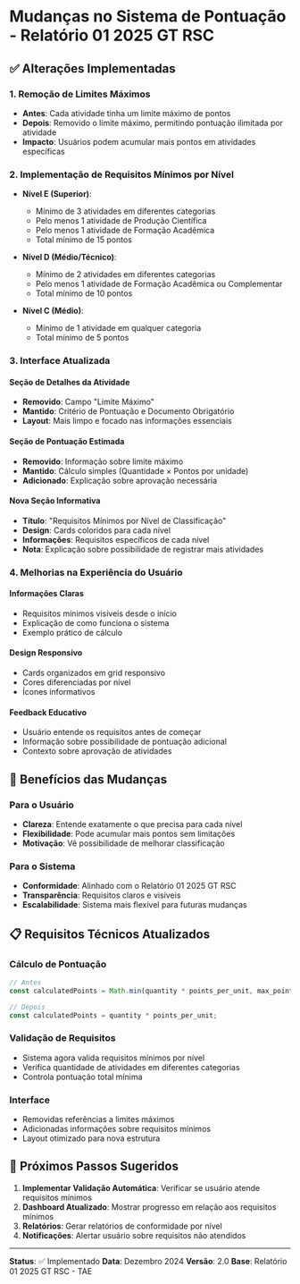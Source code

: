 # Mudanças no Sistema de Pontuação - Relatório 01 2025 GT RSC

## ✅ Alterações Implementadas

### 1. **Remoção de Limites Máximos**
- **Antes**: Cada atividade tinha um limite máximo de pontos
- **Depois**: Removido o limite máximo, permitindo pontuação ilimitada por atividade
- **Impacto**: Usuários podem acumular mais pontos em atividades específicas

### 2. **Implementação de Requisitos Mínimos por Nível**
- **Nível E (Superior)**: 
  - Mínimo de 3 atividades em diferentes categorias
  - Pelo menos 1 atividade de Produção Científica
  - Pelo menos 1 atividade de Formação Acadêmica
  - Total mínimo de 15 pontos

- **Nível D (Médio/Técnico)**:
  - Mínimo de 2 atividades em diferentes categorias
  - Pelo menos 1 atividade de Formação Acadêmica ou Complementar
  - Total mínimo de 10 pontos

- **Nível C (Médio)**:
  - Mínimo de 1 atividade em qualquer categoria
  - Total mínimo de 5 pontos

### 3. **Interface Atualizada**

#### Seção de Detalhes da Atividade
- **Removido**: Campo "Limite Máximo"
- **Mantido**: Critério de Pontuação e Documento Obrigatório
- **Layout**: Mais limpo e focado nas informações essenciais

#### Seção de Pontuação Estimada
- **Removido**: Informação sobre limite máximo
- **Mantido**: Cálculo simples (Quantidade × Pontos por unidade)
- **Adicionado**: Explicação sobre aprovação necessária

#### Nova Seção Informativa
- **Título**: "Requisitos Mínimos por Nível de Classificação"
- **Design**: Cards coloridos para cada nível
- **Informações**: Requisitos específicos de cada nível
- **Nota**: Explicação sobre possibilidade de registrar mais atividades

### 4. **Melhorias na Experiência do Usuário**

#### Informações Claras
- Requisitos mínimos visíveis desde o início
- Explicação de como funciona o sistema
- Exemplo prático de cálculo

#### Design Responsivo
- Cards organizados em grid responsivo
- Cores diferenciadas por nível
- Ícones informativos

#### Feedback Educativo
- Usuário entende os requisitos antes de começar
- Informação sobre possibilidade de pontuação adicional
- Contexto sobre aprovação de atividades

## 🎯 Benefícios das Mudanças

### Para o Usuário
- **Clareza**: Entende exatamente o que precisa para cada nível
- **Flexibilidade**: Pode acumular mais pontos sem limitações
- **Motivação**: Vê possibilidade de melhorar classificação

### Para o Sistema
- **Conformidade**: Alinhado com o Relatório 01 2025 GT RSC
- **Transparência**: Requisitos claros e visíveis
- **Escalabilidade**: Sistema mais flexível para futuras mudanças

## 📋 Requisitos Técnicos Atualizados

### Cálculo de Pontuação
```javascript
// Antes
const calculatedPoints = Math.min(quantity * points_per_unit, max_points);

// Depois
const calculatedPoints = quantity * points_per_unit;
```

### Validação de Requisitos
- Sistema agora valida requisitos mínimos por nível
- Verifica quantidade de atividades em diferentes categorias
- Controla pontuação total mínima

### Interface
- Removidas referências a limites máximos
- Adicionadas informações sobre requisitos mínimos
- Layout otimizado para nova estrutura

## 🔄 Próximos Passos Sugeridos

1. **Implementar Validação Automática**: Verificar se usuário atende requisitos mínimos
2. **Dashboard Atualizado**: Mostrar progresso em relação aos requisitos mínimos
3. **Relatórios**: Gerar relatórios de conformidade por nível
4. **Notificações**: Alertar usuário sobre requisitos não atendidos

---

**Status**: ✅ Implementado
**Data**: Dezembro 2024
**Versão**: 2.0
**Base**: Relatório 01 2025 GT RSC - TAE 